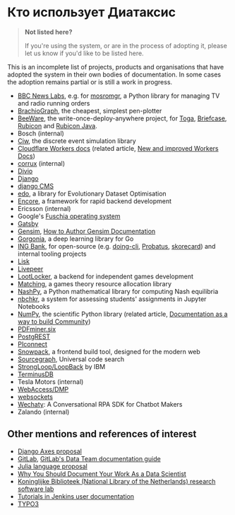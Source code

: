 # Кто использует Диатаксис

> **Not listed here?**
>
> If you're using the system, or are in the process of adopting it,
> please let us know if you'd like to be listed here.

This is an incomplete list of projects, products and organisations that
have adopted the system in their own bodies of documentation. In some
cases the adoption remains partial or is still a work in progress.

- [BBC News Labs](https://bbcnewslabs.co.uk/), e.g. for
  [mosromgr](https://mosromgr.readthedocs.io), a Python library for
  managing TV and radio running orders
- [BrachioGraph](https://www.brachiograph.art), the cheapest, simplest
  pen-plotter
- [BeeWare](https://beeware.org), the write-once-deploy-anywhere
  project, for [Toga](https://toga.readthedocs.io),
  [Briefcase](https://briefcase.readthedocs.io),
  [Rubicon](https://rubicon-objc.readthedocs.io) and [Rubicon
  Java](https://rubicon-objc.readthedocs.io).
- Bosch (internal)
- [Ciw](https://ciw.readthedocs.io), the discrete event simulation
  library
- [Cloudflare Workers
  docs](https://blog.cloudflare.com/new-and-improved-workers-docs/)
  (related article, [New and improved Workers
  Docs](https://blog.cloudflare.com/new-and-improved-workers-docs/))
- [corrux](https://corrux.io/) (internal)
- [Divio](https://docs.divio.com/)
- [Django](https://docs.djangoproject.com/en/dev/#how-the-documentation-is-organized)
- [django CMS](https://docs.django-cms.org)
- [edo](https://edo.readthedocs.io), a library for Evolutionary
  Dataset Optimisation
- [Encore](https://encore.dev/docs), a framework for rapid backend
  development
- Ericsson (internal)
- Google's [Fuschia operating system](https://fuchsia.dev/)
- [Gatsby](https://www.gatsbyjs.com/docs/)
- [Gensim](https://radimrehurek.com/gensim/auto_examples/index.html),
  [How to Author Gensim
  Documentation](https://radimrehurek.com/gensim/auto_examples/howtos/run_doc.html)
- [Gorgonia](https://gorgonia.org), a deep learning library for Go
- [ING Bank](https://www.ing.com), for open-source (e.g.
  [doing-cli](https://github.com/ing-bank/doing-cli),
  [Probatus](https://github.com/ing-bank/probatus),
  [skorecard](https://github.com/timvink/skorecard)) and internal
  tooling projects
- [Lisk](https://lisk.io)
- [Livepeer](https://livepeer.org)
- [LootLocker](https://docs.lootlocker.io), a backend for independent
  games development
- [Matching](https://matching.readthedocs.io), a games theory resource
  allocation library
- [NashPy](https://nashpy.readthedocs.io), a Python mathematical
  library for computing Nash equilibria
- [nbchkr](https://nbchkr.readthedocs.io), a system for assessing
  students' assignments in Jupyter Notebooks
- [NumPy](https://numpy.org/devdocs/), the scientific Python library
  (related article, [Documentation as a way to build
  Community](http://labs.quansight.org/blog/2020/03/documentation-as-a-way-to-build-community/))
- [PDFminer.six](https://pdfminersix.readthedocs.io)
- [PostgREST](http://postgrest.org)
- [PIconnect](https://piconnect.readthedocs.io)
- [Snowpack](https://www.snowpack.dev/), a frontend build tool,
  designed for the modern web
- [Sourcegraph](https://docs.sourcegraph.com/), Universal code search
- [StrongLoop/LoopBack](https://loopback.io/doc/en/lb4) by IBM
- [TerminusDB](https://terminusdb.com/docs/terminusdb/#/)
- Tesla Motors (internal)
- [WebAccess/DMP](https://docs.wadmp.com)
- [websockets](https://websockets.readthedocs.io)
- [Wechaty](https://wechaty.js.org/docs/): A Conversational RPA SDK
  for Chatbot Makers
- Zalando (internal)

## Other mentions and references of interest

- [Django Axes
  proposal](https://github.com/jazzband/django-axes/issues/410)
- [GitLab](https://docs.gitlab.com/ee/development/documentation/styleguide.html#no-special-types),
  [GitLab's Data Team documentation
  guide](https://about.gitlab.com/handbook/business-ops/data-team/documentation/#documentation-types)
- [Julia language
  proposal](https://github.com/JuliaLang/julia/pull/33936#issuecomment-606966229)
- [Why You Should Document Your Work As a Data
  Scientist](https://towardsdatascience.com/why-you-should-document-your-work-as-a-data-scientist-a265af8a373)
- [Koninglijke Biblioteek (National Library of the Netherlands)
  research software
  lab](https://lab.kb.nl/about-us/blog/documentation)
- [Tutorials in Jenkins user
  documentation](https://www.jenkins.io/blog/2017/11/27/tutorials-in-the-jenkins-user-documentation/)
- [TYPO3](https://docs.typo3.org/m/typo3/docs-how-to-document/master/en-us/WritingContent/Index.html)
